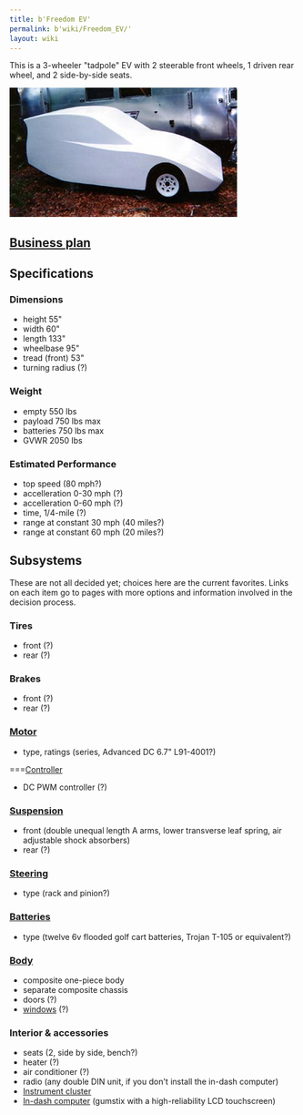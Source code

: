 ```yaml
---
title: b'Freedom EV'
permalink: b'wiki/Freedom_EV/'
layout: wiki
---
```


This is a 3-wheeler "tadpole" EV with 2 steerable front wheels, 1 driven
rear wheel, and 2 side-by-side seats.

![Prototype](FreedomEV-proto-ph3.jpg "Prototype")

[Business plan](/wiki/Business_plan_for_the_Freedom_EV "wikilink")
------------------------------------------------------------

Specifications
--------------

### Dimensions

-   height 55"
-   width 60"
-   length 133"
-   wheelbase 95"
-   tread (front) 53"
-   turning radius (?)

### Weight

-   empty 550 lbs
-   payload 750 lbs max
-   batteries 750 lbs max
-   GVWR 2050 lbs

### Estimated Performance

-   top speed (80 mph?)
-   accelleration 0-30 mph (?)
-   accelleration 0-60 mph (?)
-   time, 1/4-mile (?)
-   range at constant 30 mph (40 miles?)
-   range at constant 60 mph (20 miles?)

Subsystems
----------

These are not all decided yet; choices here are the current favorites.
Links on each item go to pages with more options and information
involved in the decision process.

### Tires

-   front (?)
-   rear (?)

### Brakes

-   front (?)
-   rear (?)

### [Motor](/wiki/Motor_and_controller "wikilink")

-   type, ratings (series, Advanced DC 6.7" L91-4001?)

===[Controller](/wiki/Motor_and_controller "wikilink")

-   DC PWM controller (?)

### [Suspension](/wiki/FreedomEV_Suspension "wikilink")

-   front (double unequal length A arms, lower transverse leaf spring,
    air adjustable shock absorbers)
-   rear (?)

### [Steering](/wiki/FreedomEV_Steering "wikilink")

-   type (rack and pinion?)

### [Batteries](/wiki/FreedomEV_Batteries "wikilink")

-   type (twelve 6v flooded golf cart batteries, Trojan T-105 or
    equivalent?)

### [Body](/wiki/FreedomEV_Body "wikilink")

-   composite one-piece body
-   separate composite chassis
-   doors (?)
-   [windows](/wiki/FreedomEV_Windows "wikilink") (?)

### Interior & accessories

-   seats (2, side by side, bench?)
-   heater (?)
-   air conditioner (?)
-   radio (any double DIN unit, if you don't install the in-dash
    computer)
-   [Instrument cluster](/wiki/Instrument_cluster "wikilink")
-   [In-dash computer](/wiki/In-dash_computers_and_touchscreens "wikilink")
    (gumstix with a high-reliability LCD touchscreen)
